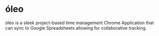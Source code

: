 óleo
====

óleo is a sleek project-based time management Chrome Application that can sync to Google Spreadsheets allowing for collaborative tracking.
